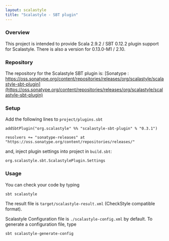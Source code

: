 ```yaml
---
layout: scalastyle
title: "Scalastyle - SBT plugin"
---
```


### Overview

This project is intended to provide Scala 2.9.2 / SBT 0.12.2 plugin support for Scalastyle. There is also a version for 0.13.0-M1 / 2.10.

### Repository

The repository for the Scalastyle SBT plugin is: [Sonatype : https://oss.sonatype.org/content/repositories/releases/org/scalastyle/scalastyle-sbt-plugin](https://oss.sonatype.org/content/repositories/releases/org/scalastyle/scalastyle-sbt-plugin)

### Setup

Add the following lines to `project/plugins.sbt`

    addSbtPlugin("org.scalastyle" %% "scalastyle-sbt-plugin" % "0.3.1")

    resolvers += "sonatype-releases" at "https://oss.sonatype.org/content/repositories/releases/"

and, inject plugin settings into project in `build.sbt`:

    org.scalastyle.sbt.ScalastylePlugin.Settings

### Usage

You can check your code by typing

    sbt scalastyle

The result file is `target/scalastyle-result.xml` (CheckStyle compatible format).

Scalastyle Configuration file is `./scalastyle-config.xml` by default.
To generate a configuration file, type 

    sbt scalastyle-generate-config
